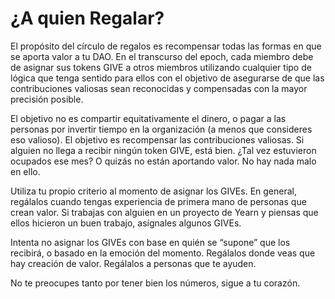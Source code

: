 # ¿A quien Regalar?

El propósito del círculo de regalos es recompensar todas las formas en que se aporta valor a tu DAO. En el transcurso del epoch, cada miembro debe de asignar sus tokens GIVE a otros miembros utilizando cualquier tipo de lógica que tenga sentido para ellos con el objetivo de asegurarse de que las contribuciones valiosas sean reconocidas y compensadas con la mayor precisión posible.

El objetivo no es compartir equitativamente el dinero, o pagar a las personas por invertir tiempo en la organización (a menos que consideres eso valioso). El objetivo es recompensar las contribuciones valiosas. Si alguien no llega a recibir ningún token GIVE, está bien. ¿Tal vez estuvieron ocupados ese mes? O quizás no están aportando valor. No hay nada malo en ello.

Utiliza tu propio criterio al momento de asignar los GIVEs. En general, regálalos cuando tengas experiencia de primera mano de personas que crean valor. Si trabajas con alguien en un proyecto de Yearn y piensas que ellos hicieron un buen trabajo, asígnales algunos GIVEs.

Intenta no asignar los GIVEs con base en quién se “supone” que los recibirá, o basado en la emoción del momento. Regálalos donde veas que hay creación de valor. Regálalos a personas que te ayuden.

No te preocupes tanto por tener bien los números, sigue a tu corazón.

